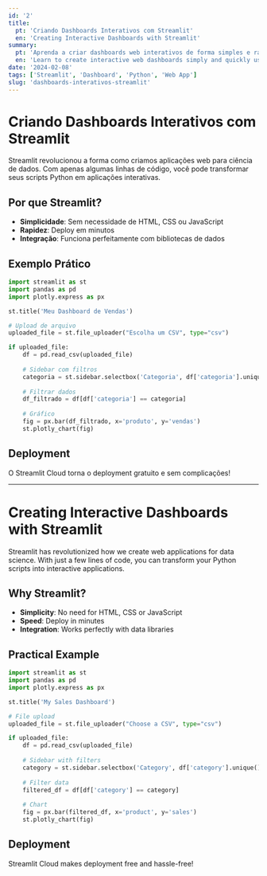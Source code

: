 ```yaml
---
id: '2'
title:
  pt: 'Criando Dashboards Interativos com Streamlit'
  en: 'Creating Interactive Dashboards with Streamlit'
summary:
  pt: 'Aprenda a criar dashboards web interativos de forma simples e rápida usando Streamlit.'
  en: 'Learn to create interactive web dashboards simply and quickly using Streamlit.'
date: '2024-02-08'
tags: ['Streamlit', 'Dashboard', 'Python', 'Web App']
slug: 'dashboards-interativos-streamlit'
---
```


# Criando Dashboards Interativos com Streamlit

Streamlit revolucionou a forma como criamos aplicações web para ciência de dados. Com apenas algumas linhas de código, você pode transformar seus scripts Python em aplicações interativas.

## Por que Streamlit?

- **Simplicidade**: Sem necessidade de HTML, CSS ou JavaScript
- **Rapidez**: Deploy em minutos
- **Integração**: Funciona perfeitamente com bibliotecas de dados

## Exemplo Prático

```python
import streamlit as st
import pandas as pd
import plotly.express as px

st.title('Meu Dashboard de Vendas')

# Upload de arquivo
uploaded_file = st.file_uploader("Escolha um CSV", type="csv")

if uploaded_file:
    df = pd.read_csv(uploaded_file)
    
    # Sidebar com filtros
    categoria = st.sidebar.selectbox('Categoria', df['categoria'].unique())
    
    # Filtrar dados
    df_filtrado = df[df['categoria'] == categoria]
    
    # Gráfico
    fig = px.bar(df_filtrado, x='produto', y='vendas')
    st.plotly_chart(fig)
```

## Deployment

O Streamlit Cloud torna o deployment gratuito e sem complicações!

---

# Creating Interactive Dashboards with Streamlit

Streamlit has revolutionized how we create web applications for data science. With just a few lines of code, you can transform your Python scripts into interactive applications.

## Why Streamlit?

- **Simplicity**: No need for HTML, CSS or JavaScript
- **Speed**: Deploy in minutes
- **Integration**: Works perfectly with data libraries

## Practical Example

```python
import streamlit as st
import pandas as pd
import plotly.express as px

st.title('My Sales Dashboard')

# File upload
uploaded_file = st.file_uploader("Choose a CSV", type="csv")

if uploaded_file:
    df = pd.read_csv(uploaded_file)
    
    # Sidebar with filters
    category = st.sidebar.selectbox('Category', df['category'].unique())
    
    # Filter data
    filtered_df = df[df['category'] == category]
    
    # Chart
    fig = px.bar(filtered_df, x='product', y='sales')
    st.plotly_chart(fig)
```

## Deployment

Streamlit Cloud makes deployment free and hassle-free!
